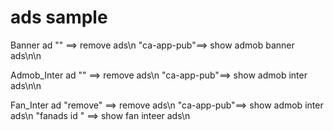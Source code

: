 # ads sample 
Banner ad "" ==> remove ads\n
        "ca-app-pub"==> show admob banner ads\n\n
        
Admob_Inter ad "" ==> remove ads\n
     "ca-app-pub"==> show admob inter ads\n\n

Fan_Inter ad "remove" ==> remove ads\n
           "ca-app-pub"==> show admob inter ads\n
           "fanads id " ==> show fan inteer ads\n


           
